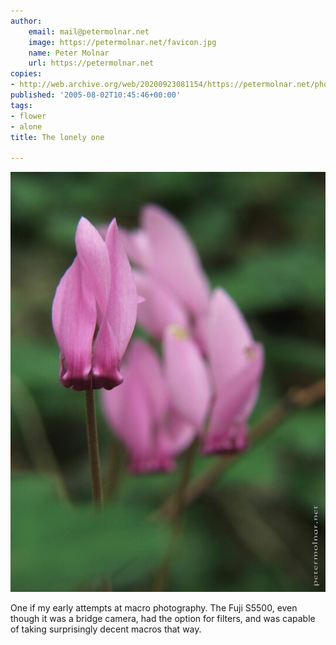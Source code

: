 ```yaml
---
author:
    email: mail@petermolnar.net
    image: https://petermolnar.net/favicon.jpg
    name: Peter Molnar
    url: https://petermolnar.net
copies:
- http://web.archive.org/web/20200923081154/https://petermolnar.net/photo/the-lonely-one/
published: '2005-08-02T10:45:46+00:00'
tags:
- flower
- alone
title: The lonely one

---
```


![](./the-lonely-one.jpg)

One if my early attempts at macro photography. The Fuji S5500, even
though it was a bridge camera, had the option for filters, and was
capable of taking surprisingly decent macros that way.